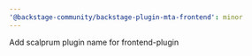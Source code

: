 ```yaml
---
'@backstage-community/backstage-plugin-mta-frontend': minor
---
```


Add scalprum plugin name for frontend-plugin
